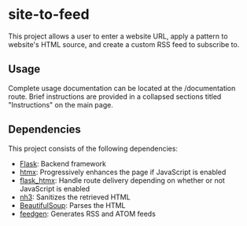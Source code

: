 # site-to-feed

This project allows a user to enter a website URL, apply a pattern to website's HTML source, and create a custom RSS feed to subscribe to.

## Usage

Complete usage documentation can be located at the /documentation route.
Brief instructions are provided in a collapsed sections titled "Instructions" on the main page.

## Dependencies

This project consists of the following dependencies:

- [Flask](https://flask.palletsprojects.com): Backend framework
- [htmx](https://htmx.org/): Progressively enhances the page if JavaScript is enabled
- [flask_htmx](https://github.com/edmondchuc/flask-htmx): Handle route delivery depending on whether or not JavaScript is enabled
- [nh3](https://github.com/messense/nh3): Sanitizes the retrieved HTML
- [BeautifulSoup](https://www.crummy.com/software/BeautifulSoup/): Parses the HTML
- [feedgen](https://github.com/lkiesow/python-feedgen): Generates RSS and ATOM feeds
